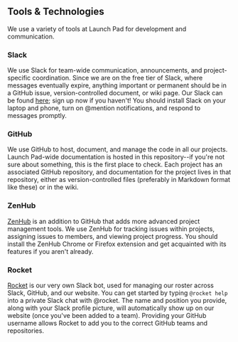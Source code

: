 ## Tools & Technologies

We use a variety of tools at Launch Pad for development and communication.

### Slack
We use Slack for team-wide communication, announcements, and project-specific coordination.
Since we are on the free tier of Slack, where messages eventually expire, anything important or permanent should be in a GitHub issue, version-controlled document, or wiki page.
Our Slack can be found [here](https://ubclaunchpad.slack.com); sign up now if you haven't!
You should install Slack on your laptop and phone, turn on @mention notifications, and respond to messages promptly.

### GitHub
We use GitHub to host, document, and manage the code in all our projects.
Launch Pad-wide documentation is hosted in this repository--if you're not sure about something, this is the first place to check.
Each project has an associated GitHub repository,
and documentation for the project lives in that repository, either as version-controlled files (preferably in Markdown format like these) or in the wiki.

### ZenHub
[ZenHub](https://www.zenhub.com/) is an addition to GitHub that adds more advanced project management tools.
We use ZenHub for tracking issues within projects, assigning issues to members, and viewing project progress.
You should install the ZenHub Chrome or Firefox extension and get acquainted with its features if you aren't already.

### Rocket
[Rocket](https://github.com/ubclaunchpad/rocket) is our very own Slack bot, used for managing our roster across Slack, GitHub, and our website.
You can get started by typing `@rocket help` into a private Slack chat with @rocket.
The name and position you provide, along with your Slack profile picture, will automatically show up on our website (once you've been added to a team).
Providing your GitHub username allows Rocket to add you to the correct GitHub teams and repositories.
